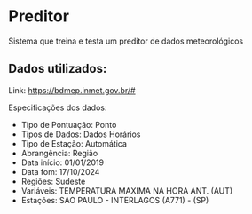 # Preditor

Sistema que treina e testa um preditor de dados meteorológicos

## Dados utilizados:

Link: https://bdmep.inmet.gov.br/#

Especificações dos dados:

- Tipo de Pontuação: Ponto
- Tipos de Dados: Dados Horários
- Tipo de Estação: Automática
- Abrangência: Região
- Data início: 01/01/2019
- Data fom: 17/10/2024
- Regiões: Sudeste
- Variáveis: TEMPERATURA MAXIMA NA HORA ANT. (AUT)
- Estações: SAO PAULO - INTERLAGOS (A771) - (SP)